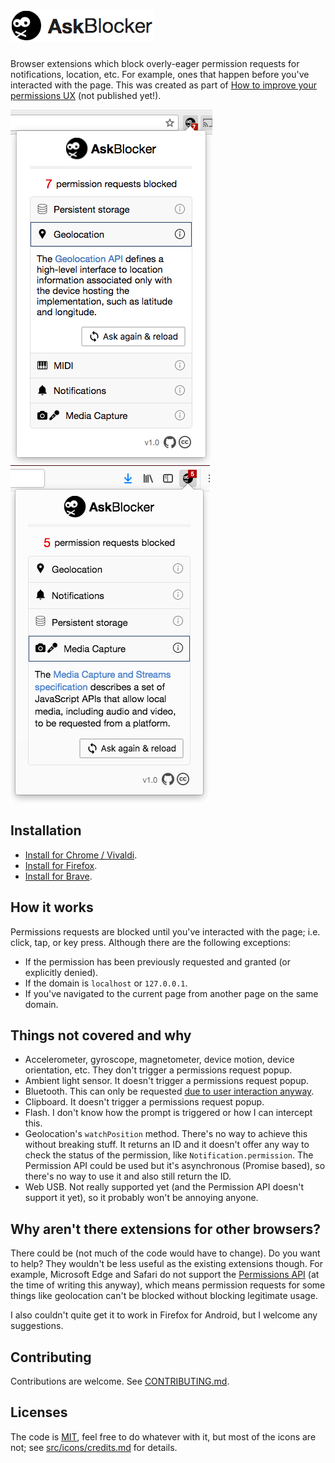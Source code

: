 # ![AskBlocker](docs/askBlocker.png)

Browser extensions which block overly-eager permission requests for notifications, location, etc. For example, ones that happen before you've interacted with the page. This was created as part of [How to improve your permissions UX](https://adamlynch.com/improve-permissions-ux) (not published yet!).

![A screenshot of the Chrome extension](docs/chrome-screenshot.png) ![A screenshot of the Firefox add-on](docs/firefox-screenshot.png)

## Installation

- [Install for Chrome / Vivaldi](https://chrome.google.com/webstore/detail/askblocker/eelfgnmggfgncoipinopobfcabnfknho).
- [Install for Firefox](https://addons.mozilla.org/en-GB/firefox/addon/askblocker/).
- [Install for Brave](https://github.com/brave/browser-laptop/wiki/Developer-Notes-on-Installing-or-Updating-Extensions).


## How it works

Permissions requests are blocked until you've interacted with the page; i.e. click, tap, or key press. Although there are the following exceptions:

- If the permission has been previously requested and granted (or explicitly denied).
- If the domain is `localhost` or `127.0.0.1`.
- If you've navigated to the current page from another page on the same domain.


## Things not covered and why

 - Accelerometer, gyroscope, magnetometer, device motion, device orientation, etc. They don't trigger a permissions request popup.
 - Ambient light sensor. It doesn't trigger a permissions request popup.
 - Bluetooth. This can only be requested [due to user interaction anyway](https://webbluetoothcg.github.io/web-bluetooth/#requestDevice-user-gesture).
 - Clipboard. It doesn't trigger a permissions request popup.
 - Flash. I don't know how the prompt is triggered or how I can intercept this.
 - Geolocation's `watchPosition` method. There's no way to achieve this without breaking stuff. It returns an ID and it doesn't offer any way to check the status of the permission, like `Notification.permission`. The Permission API could be used but it's asynchronous (Promise based), so there's no way to use it and also still return the ID. 
 - Web USB. Not really supported yet (and the Permission API doesn't support it yet), so it probably won't be annoying anyone.


## Why aren't there extensions for other browsers?

There could be (not much of the code would have to change). Do you want to help? They wouldn't be less useful as the existing extensions though. For example, Microsoft Edge and Safari do not support the [Permissions API](https://w3c.github.io/permissions/) (at the time of writing this anyway), which means permission requests for some things like geolocation can't be blocked without blocking legitimate usage.

I also couldn't quite get it to work in Firefox for Android, but I welcome any suggestions.


## Contributing

Contributions are welcome. See [CONTRIBUTING.md](CONTRIBUTING.md).


## Licenses

The code is [MIT](LICENSE), feel free to do whatever with it, but most of the icons are not; see [src/icons/credits.md](src/icons/credits.md) for details.